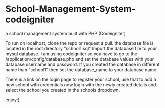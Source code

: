 # School-Management-System-codeigniter
a school management system built with PHP (Codeigniter)

To run on localhost, clone the repo or request a pull. the database file is located in the root directory "school1.sql"
Import the database file to your mysql database.
I am using codeigniter so you have to go to the /application/config/database.php and set the database values with your database username
and password. If you created the database in different name than "school1" then set the database_name to your database name.

There is a link on the login page to register your school, use that to add a new school with credentials
now login with the newly created details and select the school you created in the schools dropdown. 

enjoy:)

